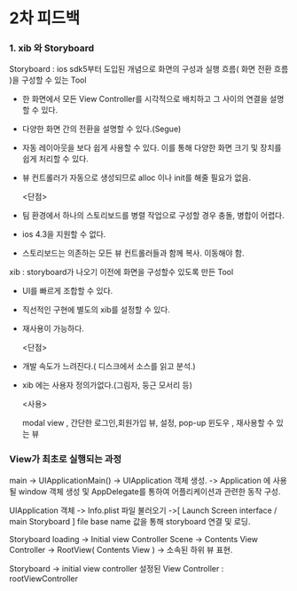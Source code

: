 # 2차 피드백

### 1. xib 와 Storyboard

Storyboard : ios sdk5부터 도입된 개념으로 화면의 구성과 실행 흐름( 화면 전환 흐름 )을 구성할 수 있는 Tool

- 한 화면에서 모든 View Controller를 시각적으로 배치하고 그 사이의 연결을 설명할 수 있다.

- 다양한 화면 간의 전환을 설명할 수 있다.(Segue)

- 자동 레이아웃을 보다 쉽게 사용할 수 있다. 이를 통해 다양한 화면 크기 및 장치를 쉽게 처리할 수 있다.

- 뷰 컨트롤러가 자동으로 생성되므로 alloc 이나 init를 해줄 필요가 없음.

  <단점>

- 팀 환경에서 하나의 스토리보드를 병렬 작업으로 구성할 경우 충돌, 병합이 어렵다.

- ios 4.3을 지원할 수 없다.

- 스토리보드는 의존하는 모든 뷰 컨트롤러들과 함께 복사. 이동해야 함.

xib : storyboard가 나오기 이전에 화면을 구성할수 있도록 만든 Tool

- UI를 빠르게 조합할 수 있다.

- 직선적인 구현에 별도의 xib를 설정할 수 있다.

- 재사용이 가능하다.

  <단점>

- 개발 속도가 느려진다.( 디스크에서 소스를 읽고 분석.)

- xib 에는 사용자 정의가없다.(그림자, 둥근 모서리 등)

  <사용>

  modal view , 간단한 로그인,회원가입 뷰, 설정, pop-up 윈도우 , 재사용할 수 있는 뷰



### View가 최초로 실행되는 과정

main -> UIApplicationMain() -> UIApplication 객체 생성. -> Application 에 사용될 window 객체 생성 및 AppDelegate를 통하여 어플리케이션과 관련한 동작 구성.

UIApplication 객체 -> Info.plist 파일 불러오기 ->[ Launch Screen interface / main Storyboard ] file base name 값을 통해 storyboard 연결 및 로딩.

Storyboard loading -> Initial view Controller Scene  -> Contents View Controller -> RootView( Contents View ) -> 소속된 하위 뷰 표현.

Storyboard -> initial view controller 설정된 View Controller : rootViewController 





